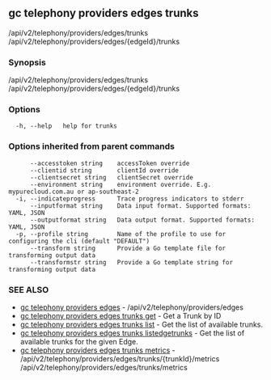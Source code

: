 ## gc telephony providers edges trunks

/api/v2/telephony/providers/edges/trunks /api/v2/telephony/providers/edges/{edgeId}/trunks

### Synopsis

/api/v2/telephony/providers/edges/trunks /api/v2/telephony/providers/edges/{edgeId}/trunks

### Options

```
  -h, --help   help for trunks
```

### Options inherited from parent commands

```
      --accesstoken string    accessToken override
      --clientid string       clientId override
      --clientsecret string   clientSecret override
      --environment string    environment override. E.g. mypurecloud.com.au or ap-southeast-2
  -i, --indicateprogress      Trace progress indicators to stderr
      --inputformat string    Data input format. Supported formats: YAML, JSON
      --outputformat string   Data output format. Supported formats: YAML, JSON
  -p, --profile string        Name of the profile to use for configuring the cli (default "DEFAULT")
      --transform string      Provide a Go template file for transforming output data
      --transformstr string   Provide a Go template string for transforming output data
```

### SEE ALSO

* [gc telephony providers edges](gc_telephony_providers_edges.html)	 - /api/v2/telephony/providers/edges
* [gc telephony providers edges trunks get](gc_telephony_providers_edges_trunks_get.html)	 - Get a Trunk by ID
* [gc telephony providers edges trunks list](gc_telephony_providers_edges_trunks_list.html)	 - Get the list of available trunks.
* [gc telephony providers edges trunks listedgetrunks](gc_telephony_providers_edges_trunks_listedgetrunks.html)	 - Get the list of available trunks for the given Edge.
* [gc telephony providers edges trunks metrics](gc_telephony_providers_edges_trunks_metrics.html)	 - /api/v2/telephony/providers/edges/trunks/{trunkId}/metrics /api/v2/telephony/providers/edges/trunks/metrics


